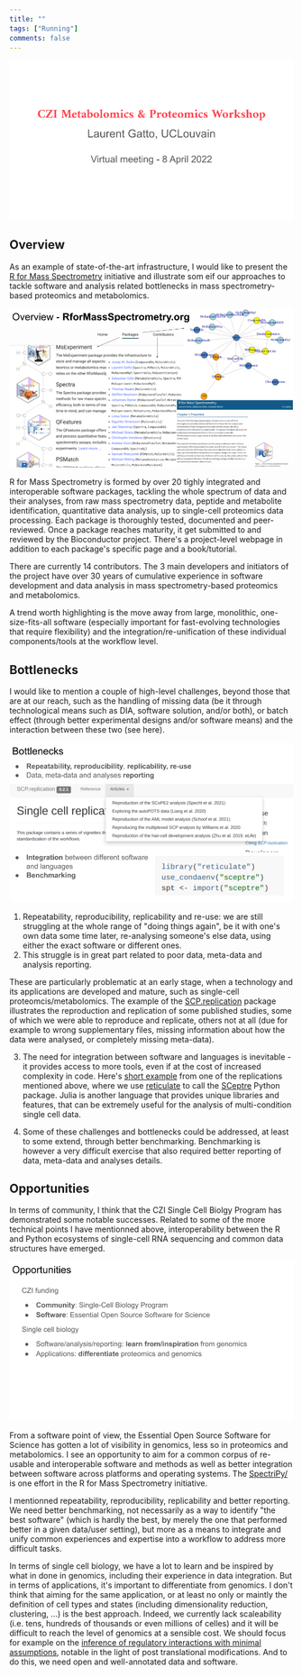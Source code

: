 ```yaml
---
title: ""
tags: ["Running"]
comments: false
---
```


![Slide 0](/images/202204-czi-slide0.png)



## Overview

As an example of state-of-the-art infrastructure, I would like to
present the [R for Mass
Spectrometry](http://rformassspectrometry.org/) initiative and
illustrate som eif our approaches to tackle software and analysis
related bottlenecks in mass spectrometry-based proteomics and
metabolomics.


![Slide 1](/images/202204-czi-slide1.png)

R for Mass Spectrometry is formed by over 20 tighly integrated and
interoperable software packages, tackling the whole spectrum of data
and their analyses, from raw mass spectrometry data, peptide and
metabolite identification, quantitative data analysis, up to
single-cell proteomics data processing. Each package is thoroughly
tested, documented and peer-reviewed. Once a package reaches maturity,
it get submitted to and reviewed by the Bioconductor project. There's
a project-level webpage in addition to each package's specific page
and a book/tutorial.

There are currently 14 contributors. The 3 main developers and
initiators of the project have over 30 years of cumulative experience
in software development and data analysis in mass spectrometry-based
proteomics and metabolomics.

A trend worth highlighting is the move away from large, monolithic,
one-size-fits-all software (especially important for fast-evolving
technologies that require flexibility) and the
integration/re-unification of these individual components/tools at the
workflow level.

## Bottlenecks

I would like to mention a couple of high-level challenges, beyond
those that are at our reach, such as the handling of missing data (be
it through technological means such as DIA, software solution, and/or
both), or batch effect (through better experimental designs and/or
software means) and the interaction between these two (see here).

![Slide 2](/images/202204-czi-slide2.png)

1. Repeatability, reproducibility, replicability and re-use: we are
   still struggling at the whole range of "doing things again", be it
   with one's own data some time later, re-analysing someone's else
   data, using either the exact software or different ones.
2. This struggle is in great part related to poor data, meta-data and
   analysis reporting.

These are particularly problematic at an early stage, when a
technology and its applications are developed and mature, such as
single-cell proteomcis/metabolomics. The example of the
[SCP.replication](https://uclouvain-cbio.github.io/SCP.replication/)
package illustrates the reproduction and replication of some published
studies, some of which we were able to reproduce and replicate, others
not at all (due for example to wrong supplementary files, missing
information about how the data were analysed, or completely missing
meta-data).

3. The need for integration between software and languages is
   inevitable - it provides access to more tools, even if at the cost
   of increased complexity in code. Here's [short
   example](https://uclouvain-cbio.github.io/SCP.replication/articles/schoof2021.html#batch-correction-1)
   from one of the replications mentioned above, where we use
   [reticulate](https://rstudio.github.io/reticulate/) to call the
   [SCeptre](https://github.com/bfurtwa/SCeptre) Python package. Julia is another language that provides
   unique libraries and features, that can be extremely useful for the
   analysis of multi-condition single cell data.

4. Some of these challenges and bottlenecks could be addressed, at
   least to some extend, through better benchmarking. Benchmarking is
   however a very difficult exercise that also required better
   reporting of data, meta-data and analyses details.

## Opportunities

In terms of community, I think that the CZI Single Cell Biolgy Program
has demonstrated some notable successes. Related to some of the more
technical points I have mentionned above, interoperability between the
R and Python ecosystems of single-cell RNA sequencing and common data
structures have emerged.

![Slide 3](/images/202204-czi-slide3.png)

From a software point of view, the Essential Open Source Software for
Science has gotten a lot of visibility in genomics, less so in
proteomics and metabolomics. I see an opportunity to aim for a common
corpus of re-usable and interoperable software and methods as well as
better integration between software across platforms and operating
systems. The
[SpectriPy/](https://rformassspectrometry.github.io/SpectriPy/) is one
effort in the R for Mass Spectrometry initiative.

I mentionned repeatability, reproducibility, replicability and better
reporting. We need better benchmarking, not necessarily as a way to
identify "the best software" (which is hardly the best, by merely the
one that performed better in a given data/user setting), but more as a
means to integrate and unify common experiences and expertise into a
workflow to address more difficult tasks.

In terms of single cell biology, we have a lot to learn and be
inspired by what in done in genomics, including their experience in
data integration. But in terms of applications, it's important to
differentiate from genomics. I don't think that aiming for the same
application, or at least no only or maintly the definition of cell
types and states (including dimensionality reduction, clustering, ...)
is the best approach. Indeed, we currently lack scaleability
(i.e. tens, hundreds of thousands or even millions of celles) and it
will be difficult to reach the level of genomics at a sensible
cost. We should focus for example on the [inference of regulatory
interactions with minimal
assumptions](https://journals.plos.org/plosbiology/article?id=10.1371/journal.pbio.3001512),
notable in the light of post translational modifications. And to do
this, we need open and well-annotated data and software.
